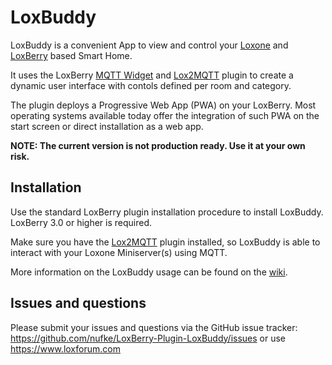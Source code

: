 # LoxBuddy

LoxBuddy is a convenient App to view and control your [Loxone](https://www.loxone.com/) and [LoxBerry](https://wiki.loxberry.de/start) based Smart Home.

It uses the LoxBerry [MQTT Widget](https://wiki.loxberry.de/konfiguration/widget_help/widget_mqtt) and [Lox2MQTT](https://github.com/nufke/LoxBerry-Plugin-Lox2MQTT) plugin to create a dynamic user interface with contols defined per room and category.

The plugin deploys a Progressive Web App (PWA) on your LoxBerry. Most operating systems available today offer the integration of such PWA on the start screen or direct installation as a web app.

**NOTE: The current version is not production ready. Use it at your own risk.**

## Installation

Use the standard LoxBerry plugin installation procedure to install LoxBuddy. LoxBerry 3.0 or higher is required.

Make sure you have the [Lox2MQTT](https://github.com/nufke/LoxBerry-Plugin-Lox2MQTT) plugin installed, so LoxBuddy is able to interact with your Loxone Miniserver(s) using MQTT.

More information on the LoxBuddy usage can be found on the [wiki](https://github.com/nufke/LoxBerry-Plugin-LoxBuddy/wiki).

## Issues and questions

Please submit your issues and questions via the GitHub issue tracker: https://github.com/nufke/LoxBerry-Plugin-LoxBuddy/issues or use https://www.loxforum.com